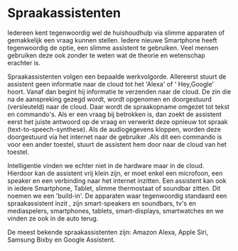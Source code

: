 ﻿# Spraakassistenten 

Iedereen kent tegenwoordig wel de huishoudhulp via slimme apparaten of gemakkelijk een vraag kunnen stellen.  Iedere nieuwe Smartphone heeft tegenwoordig de optie, een slimme assistent te gebruiken. Veel mensen gebruiken deze ook zonder te weten wat de theorie en wetenschap erachter is.

Spraakassistenten volgen een bepaalde werkvolgorde. Allereerst stuurt de assistent geen informatie naar de cloud tot het 'Alexa' of ' Hey,Google' hoort. Vanaf dan begint hij informatie te verzenden naar de cloud. De zin die na de aanspreking gezegd wordt, wordt opgenomen en doorgestuurd (versleuteld) naar de cloud. Daar wordt de spraakopname omgezet tot tekst en commando's. Als er een vraag bij betrokken is, dan zoekt de assistent eerst het juiste antwoord op de vraag en verwerkt deze opnieuw tot spraak (text-to-speech-synthese). Als de audiogegevens kloppen, worden deze doorgestuurd via het internet naar de gebruiker .Als dit een commando is voor een ander toestel, stuurt de assistent hem door naar de cloud van het toestel.

Intelligentie vinden we echter niet in de hardware maar in de cloud. Hierdoor kan de assistent vrij klein zijn, er moet enkel een microfoon, een speaker en een verbinding naar het internet inzitten. Een assistent kan ook in iedere Smartphone, Tablet, slimme thermostaat of soundbar zitten. Dit noemen we een 'build-in'. De apparaten waar tegenwoordig standaard een spraakassistent inzit , zijn smart-speakers en soundbars, tv's en mediaspelers, smartphones, tablets, smart-displays, smartwatches en we vinden ze ook in de auto terug.

De meest bekende spraakassistenten zijn: Amazon Alexa, Apple Siri, Samsung Bixby en Google Assistent.
